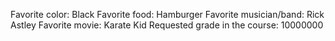 Favorite color: Black
Favorite food: Hamburger
Favorite musician/band: Rick Astley 
Favorite movie: Karate Kid
Requested grade in the course: 10000000
